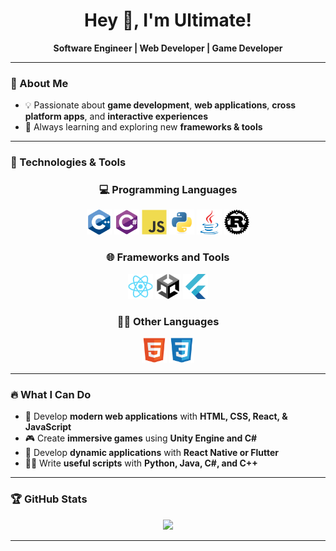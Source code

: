 <h1 align="center">Hey 👋, I'm Ultimate!</h1>

<p align="center">
  <b>Software Engineer | Web Developer | Game Developer</b>
</p>

---

### 📌 About Me
- 💡 Passionate about **game development**, **web applications**, **cross platform apps**, and **interactive experiences**
- 🎯 Always learning and exploring new **frameworks & tools**

---

### 🚀 Technologies & Tools

### <div align="center">💻 Programming Languages</div>
<p align="center">
  <img src="https://github.com/devicons/devicon/blob/master/icons/cplusplus/cplusplus-original.svg" width="40" height="40">
  <img src="https://github.com/devicons/devicon/blob/master/icons/csharp/csharp-original.svg" width="40" height="40">
  <img src="https://github.com/devicons/devicon/blob/master/icons/javascript/javascript-original.svg" width="40" height="40">
  <img src="https://github.com/devicons/devicon/blob/master/icons/python/python-original.svg" width="40" height="40">
  <img src="https://github.com/devicons/devicon/blob/master/icons/java/java-original.svg" width="40" height="40">
    <img src="https://github.com/devicons/devicon/blob/master/icons/rust/rust-original.svg" width="40" height="40">
</p>

### <div align="center">🌐 Frameworks and Tools</div>
<p align="center">
  <img src="https://github.com/devicons/devicon/blob/master/icons/react/react-original.svg" width="40" height="40">
  <img src="https://github.com/devicons/devicon/blob/master/icons/unity/unity-original.svg" width="40" height="40">
  <img src="https://github.com/devicons/devicon/blob/master/icons/flutter/flutter-original.svg" width="40" height="40">
</p>

### <div align="center">👨‍💻 Other Languages</div>
<p align="center">
  <img src="https://github.com/devicons/devicon/blob/master/icons/html5/html5-original.svg" width="40" height="40">
  <img src="https://github.com/devicons/devicon/blob/master/icons/css3/css3-original.svg" width="40" height="40">
</p>


---

### 🔥 What I Can Do
- 🚀 Develop **modern web applications** with **HTML, CSS, React, & JavaScript**
- 🎮 Create **immersive games** using **Unity Engine and C#**
- 📱 Develop **dynamic applications** with **React Native or Flutter**
- 👨‍💻 Write **useful scripts** with **Python, Java, C#, and C++**

---

### 🏆 GitHub Stats
<p align="center">
  <a href="https://github.com/anuraghazra/github-readme-stats">
    <img src="https://github-readme-stats.vercel.app/api/top-langs/?username=Ultimate-69&theme=github_dark&&hide=css,mathematica&&layout=compact">
  </a>
</p>

---

